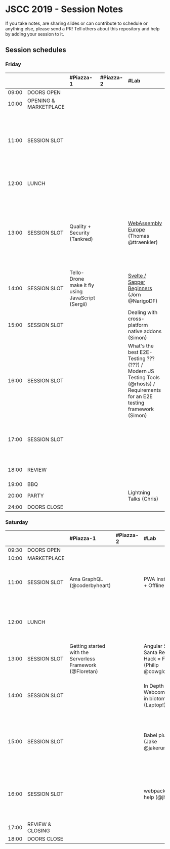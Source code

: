 # JSCC 2019 - Session Notes

If you take notes, are sharing slides or can contribute to schedule or anything
else, please send a PR! Tell others about this repository and help by adding
your session to it.

## Session schedules

### Friday

|       |                       | #Piazza-1                                         | #Piazza-2 | #Lab                                                                                                                          | #Workshop                                                                                                                                                   | #Meeting                                                                                   | #Telko-1                                                             | #Blue                                                                                       | #Senf | Somewhere else                                                                                                                                                   |
| :---- | :-------------------- | :------------------------------------------------ | :-------- | :---------------------------------------------------------------------------------------------------------------------------- | :---------------------------------------------------------------------------------------------------------------------------------------------------------- | :----------------------------------------------------------------------------------------- | :------------------------------------------------------------------- | :------------------------------------------------------------------------------------------ | :---- | :--------------------------------------------------------------------------------------------------------------------------------------------------------------- |
| 09:00 | DOORS OPEN            |                                                   |           |                                                                                                                               |                                                                                                                                                             |                                                                                            |                                                                      |                                                                                             |       |                                                                                                                                                                  |
| 10:00 | OPENING & MARKETPLACE |                                                   |           |                                                                                                                               |                                                                                                                                                             |                                                                                            |                                                                      |                                                                                             |       |                                                                                                                                                                  |
| 11:00 | SESSION SLOT          |                                                   |           |                                                                                                                               | Speed Tooling (???) / Monitor Web Performance (Tsvetan)<br />- window.performance<br />- data w/reaction<br />- Beacons handling<br />- and ??? (Basic run) | [MunichSchool TDD](./munich-school-tdd/README.md)                                                                  | Building TS, Node.js training expectations / must have topics (Oleg) | INTRO React Hooks [Slides](https://martinlechner1.github.io/react-hooks-talk/) (Martin)     |       |                                                                                                                                                                  |
| 12:00 | LUNCH                 |                                                   |           |                                                                                                                               |                                                                                                                                                             | [jskatas.org Where should it go? Input wanted (@wolframkriesing)](./jskatas.org/README.md) |                                                                      |                                                                                             |       | [Learn to collaborate](./learn-to-collaborate/README.md) -> outside (@coderbyheart)                                                                                                                  |
| 13:00 | SESSION SLOT          | Quality + Security (Tankred)                      |           | [WebAssembly Europe](./webassembly.eu/README.md) (Thomas @ttraenkler)                                                         | Creative Coding Session<br/>- max 10ppl<br/>- pls bring laptop (Manuel)                                                                                     |                                                                                            | Whitelabel JS Apps (Rebrand / User) (Deniz)                          | Reason(ML)able Programming (3 Wishes) (Marco)                                               |       | Hiring Tech Interviews -> ??? (Sergii)<br />Creating + maintaining open source / Open Source Collaboration for sign language learning games? -> ??? (???, Agnes) |
| 14:00 | SESSION SLOT          | Tello-Drone make it fly using JavaScript (Sergii) |           | [Svelte / Sapper Beginners](./svelte-sapper/README.md) (Jörn @NarigoDF)                                                       | ProBot GitHub / GitLab Automation (@meaku)                                                                                                                  | Elm (Andy)<br/>- with funtional Programming<br/>- property based testing<br/>- and Vim     |                                                                      | Freelancing (Jeff)                                                                          |       | University vs. practical training -> Baseball Court (Karl)                                                                                                       |
| 15:00 | SESSION SLOT          |                                                   |           | Dealing with cross-platform native addons (Simon)                                                                             | Micro Frontend (Andi)                                                                                                                                       | Help me write functional controllers io-ts + fp-ts #Typescript (@coderbyheart)             |                                                                      | Cross Platform Dev with Flutter and Dart (@Sven)                                            |       | Morning Kata w/ discussion on how #Practice #TDD -> at the BBQ (@wolframkriesing)                                                                                |
| 16:00 | SESSION SLOT          |                                                   |           | What's the best E2E-Testing ??? (???) / Modern JS Testing Tools (@rhosts) / Requirements for an E2E testing framework (Simon) |                                                                                                                                                             | Webcomponents (Marc)                                                                       |                                                                      |                                                                                             |       |                                                                                                                                                                  |
| 17:00 | SESSION SLOT          |                                                   |           |                                                                                                                               | JAMSTACK Static Site Bundler #Gatsby (Robert)                                                                                                               | Publishing packages to #npm and alternatives (@coderbyheart) / no transpile (Wolfram)      |                                                                      | [Web Architectures](web-architectures/README.md) collection & comparison (Marco + Brigitte) |       |                                                                                                                                                                  |
| 18:00 | REVIEW                |                                                   |           |                                                                                                                               |                                                                                                                                                             |                                                                                            |                                                                      |                                                                                             |       | 50yrs moon creative coding w. p5js / pixi.js (Andi)                                                                                                              |
| 19:00 | BBQ                   |                                                   |           |                                                                                                                               |                                                                                                                                                             |                                                                                            |                                                                      |                                                                                             |       |                                                                                                                                                                  |
| 20:00 | PARTY                 |                                                   |           | Lightning Talks (Chris)                                                                                                       |                                                                                                                                                             |                                                                                            |                                                                      |                                                                                             |       |                                                                                                                                                                  |
| 24:00 | DOORS CLOSE           |                                                   |           |                                                                                                                               |                                                                                                                                                             |                                                                                            |                                                                      |                                                                                             |       |                                                                                                                                                                  |

### Saturday

|       |                  | #Piazza-1                                                 | #Piazza-2 | #Lab                                                         | #Workshop                                                                             | #Meeting                                                                      | #Telko-1                                                 | #Blue                                        | #Senf                                                                           | Somewhere else                             |
| :---- | :--------------- | :-------------------------------------------------------- | :-------- | :----------------------------------------------------------- | :------------------------------------------------------------------------------------ | :---------------------------------------------------------------------------- | :------------------------------------------------------- | :------------------------------------------- | :------------------------------------------------------------------------------ | :----------------------------------------- |
| 09:30 | DOORS OPEN       |                                                           |           |                                                              |                                                                                       |                                                                               |                                                          |                                              |                                                                                 |                                            |
| 10:00 | MARKETPLACE      |                                                           |           |                                                              |                                                                                       |                                                                               |                                                          |                                              |                                                                                 |                                            |
| 11:00 | SESSION SLOT     | Ama GraphQL (@coderbyheart)                               |           | PWA Installable + Offline (Philip)                           |                                                                                       | Elm Workshop (Jonathan)                                                       |                                                          | Build a CLI (Laptop!) (Marc)                 | Web Architectures cont..... (ungelöst) (Brigitte / Marco)                       | Passion for coffee (at CafeBar) (Carsten)  |
| 12:00 | LUNCH            |                                                           |           |                                                              |                                                                                       | Hexagonal Architecture Show+Tell #Backend #TypeScript (@coderbyheart)         |                                                          | TDD for kids (talk) (@wolframkriesing)       |                                                                                 |                                            |
| 13:00 | SESSION SLOT     | Getting started with the Serverless Framework (@Floretan) |           | Angular Secret Santa Refactor / Hack = Fun (Philip @cowglow) | React Global State with Hooks & context (Debbi)                                       | Bluetooth in the browser (Patrick)                                            |                                                          | [MunichSchool TDD Mob Session](./munich-school-tdd/README.md) (@davidvoelkel)    | Recruiting Pt. 2 - the candidate (Sebastian)                                    |                                            |
| 14:00 | SESSION SLOT     |                                                           |           | In Depth Webcomponents in biotome (Laptop!) (Marc)           | What we learned about testing in writing 5000+ tests - Jest+Karma+Angular (Christian) | Creative Coding Session (Manuel)<br />- max 10 ppl<br />- please bring Laptop |                                                          | NestJS (Daniel @HilpoltsteinerD)             |                                                                                 |                                            |
| 15:00 | SESSION SLOT     |                                                           |           | Babel plugins (Jake @jakerunzer)                                          | Gatsby (JamStack) - Jscc Website - (Daniel / Robert)                                  | Writing a technical Book (ML) and using some TDD (Lars)                       |                                                          | Dev env reproducible linux OS Nixos (???)    | Organising Front-End Components (specific? generic? size? purpose?) (Sebastian) | Learning and teaching programming (Philip) |
| 16:00 | SESSION SLOT     |                                                           |           | webpack config help (@jhnns)                                 | Keybindings tips and tricks you may not know (any editor) (???)                       | Deno Try-out (Jörn @NarigoDF)                                                 | Building a Spotify App based on GraphQL -> Rest (Robert) | TDD your docker container (@wolframkriesing) |                                                                                 |                                            |
| 17:00 | REVIEW & CLOSING |                                                           |           |                                                              |                                                                                       |                                                                               |                                                          |                                              |                                                                                 |                                            |
| 18:00 | DOORS CLOSE      |                                                           |           |                                                              |                                                                                       |                                                                               |                                                          |                                              |                                                                                 |                                            |
